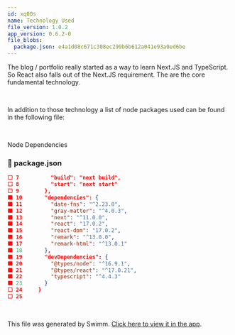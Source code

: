 ```yaml
---
id: xq00s
name: Technology Used
file_version: 1.0.2
app_version: 0.6.2-0
file_blobs:
  package.json: e4a1d08c671c308ec299b6b612a041e93a0ed6be
---
```


The blog / portfolio really started as a way to learn Next.JS and TypeScript. So React also falls out of the Next.JS requirement. The are the core fundamental technology.

<br/>

In addition to those technology a list of node packages used can be found in the following file:

<br/>

Node Dependencies
<!-- NOTE-swimm-snippet: the lines below link your snippet to Swimm -->
### 📄 package.json
```json
⬜ 7          "build": "next build",
⬜ 8          "start": "next start"
⬜ 9        },
🟩 10       "dependencies": {
🟩 11         "date-fns": "^2.23.0",
🟩 12         "gray-matter": "^4.0.3",
🟩 13         "next": "^11.0.0",
🟩 14         "react": "17.0.2",
🟩 15         "react-dom": "17.0.2",
🟩 16         "remark": "^13.0.0",
🟩 17         "remark-html": "^13.0.1"
🟩 18       },
🟩 19       "devDependencies": {
🟩 20         "@types/node": "^16.9.1",
🟩 21         "@types/react": "^17.0.21",
🟩 22         "typescript": "^4.4.3"
🟩 23       }
⬜ 24     }
⬜ 25     
```

<br/>

This file was generated by Swimm. [Click here to view it in the app](https://app.swimm.io/#/repos/Z2l0aHViJTNBJTNBbmV4dC1qcy10dXRvcmlhbCUzQSUzQWpvcmRhbmJhdW13eA==/docs/xq00s).